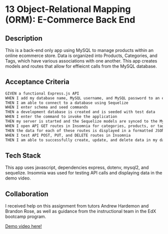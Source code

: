 # 13 Object-Relational Mapping (ORM): E-Commerce Back End

## Description

This is a back-end only app using MySQL to manage products within an online ecommerce store. Data is organized into Products, Categories, and Tags, which have various associations with one another. This app creates models and routes that allow for effieicnt calls from the MySQL database. 

## Acceptance Criteria

```md
GIVEN a functional Express.js API
WHEN I add my database name, MySQL username, and MySQL password to an environment variable file
THEN I am able to connect to a database using Sequelize
WHEN I enter schema and seed commands
THEN a development database is created and is seeded with test data
WHEN I enter the command to invoke the application
THEN my server is started and the Sequelize models are synced to the MySQL database
WHEN I open API GET routes in Insomnia for categories, products, or tags
THEN the data for each of these routes is displayed in a formatted JSON
WHEN I test API POST, PUT, and DELETE routes in Insomnia
THEN I am able to successfully create, update, and delete data in my database
```

## Tech Stack

This app uses javascript, dependencies express, dotenv, mysql2, and sequelize. Insomnia was used for testing API calls and displaying data in the demo video. 

## Collaboration

I received help on this assignment from tutors Andrew Hardemon and Brandon Rose, as well as guidance from the instructional team in the EdX bootcamp program. 

[Demo video here!](https://drive.google.com/file/d/1UaHnLoYAZGxFqWMxICX0qwXN-r0NkAIU/view)